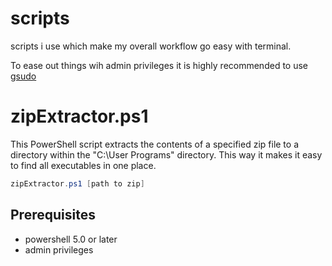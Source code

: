 # scripts
scripts i use which make my overall workflow go easy with terminal.

To ease out things wih admin privileges it is highly recommended to use [gsudo](https://github.com/gerardog/gsudo)

# zipExtractor.ps1
This PowerShell script extracts the contents of a specified zip file to a directory within the "C:\User Programs" directory. This way it makes it easy to find all executables in one place.

``` powershell
zipExtractor.ps1 [path to zip]
```

## Prerequisites
* powershell 5.0 or later
* admin privileges 
